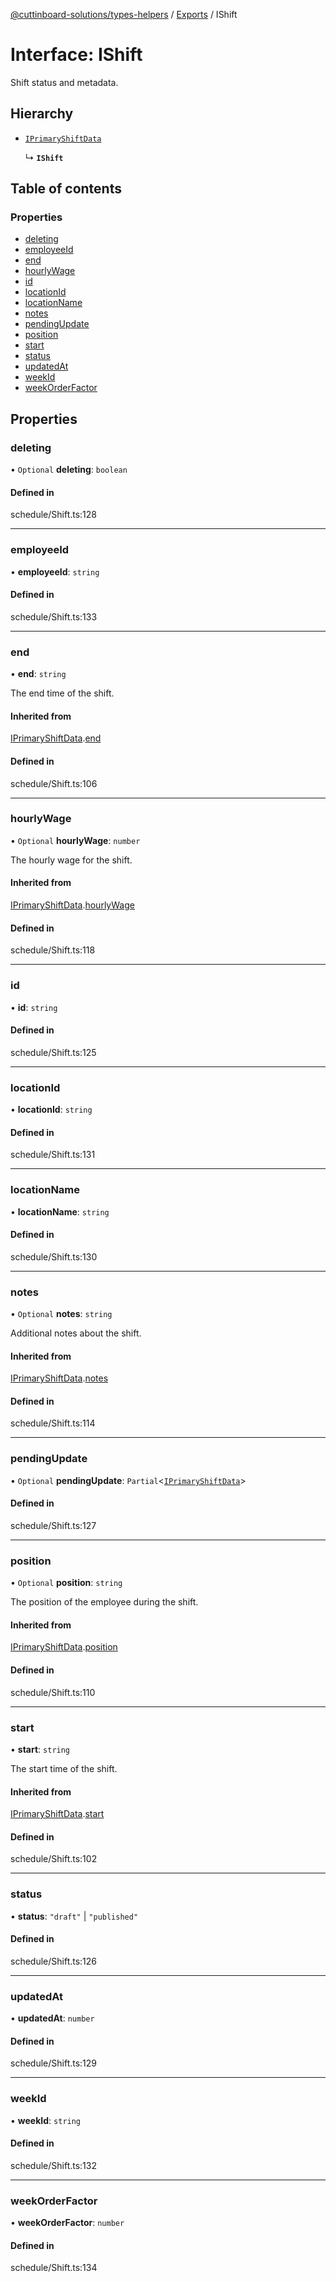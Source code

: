 [@cuttinboard-solutions/types-helpers](../README.md) / [Exports](../modules.md) / IShift

# Interface: IShift

Shift status and metadata.

## Hierarchy

- [`IPrimaryShiftData`](IPrimaryShiftData.md)

  ↳ **`IShift`**

## Table of contents

### Properties

- [deleting](IShift.md#deleting)
- [employeeId](IShift.md#employeeid)
- [end](IShift.md#end)
- [hourlyWage](IShift.md#hourlywage)
- [id](IShift.md#id)
- [locationId](IShift.md#locationid)
- [locationName](IShift.md#locationname)
- [notes](IShift.md#notes)
- [pendingUpdate](IShift.md#pendingupdate)
- [position](IShift.md#position)
- [start](IShift.md#start)
- [status](IShift.md#status)
- [updatedAt](IShift.md#updatedat)
- [weekId](IShift.md#weekid)
- [weekOrderFactor](IShift.md#weekorderfactor)

## Properties

### deleting

• `Optional` **deleting**: `boolean`

#### Defined in

schedule/Shift.ts:128

___

### employeeId

• **employeeId**: `string`

#### Defined in

schedule/Shift.ts:133

___

### end

• **end**: `string`

The end time of the shift.

#### Inherited from

[IPrimaryShiftData](IPrimaryShiftData.md).[end](IPrimaryShiftData.md#end)

#### Defined in

schedule/Shift.ts:106

___

### hourlyWage

• `Optional` **hourlyWage**: `number`

The hourly wage for the shift.

#### Inherited from

[IPrimaryShiftData](IPrimaryShiftData.md).[hourlyWage](IPrimaryShiftData.md#hourlywage)

#### Defined in

schedule/Shift.ts:118

___

### id

• **id**: `string`

#### Defined in

schedule/Shift.ts:125

___

### locationId

• **locationId**: `string`

#### Defined in

schedule/Shift.ts:131

___

### locationName

• **locationName**: `string`

#### Defined in

schedule/Shift.ts:130

___

### notes

• `Optional` **notes**: `string`

Additional notes about the shift.

#### Inherited from

[IPrimaryShiftData](IPrimaryShiftData.md).[notes](IPrimaryShiftData.md#notes)

#### Defined in

schedule/Shift.ts:114

___

### pendingUpdate

• `Optional` **pendingUpdate**: `Partial`<[`IPrimaryShiftData`](IPrimaryShiftData.md)\>

#### Defined in

schedule/Shift.ts:127

___

### position

• `Optional` **position**: `string`

The position of the employee during the shift.

#### Inherited from

[IPrimaryShiftData](IPrimaryShiftData.md).[position](IPrimaryShiftData.md#position)

#### Defined in

schedule/Shift.ts:110

___

### start

• **start**: `string`

The start time of the shift.

#### Inherited from

[IPrimaryShiftData](IPrimaryShiftData.md).[start](IPrimaryShiftData.md#start)

#### Defined in

schedule/Shift.ts:102

___

### status

• **status**: ``"draft"`` \| ``"published"``

#### Defined in

schedule/Shift.ts:126

___

### updatedAt

• **updatedAt**: `number`

#### Defined in

schedule/Shift.ts:129

___

### weekId

• **weekId**: `string`

#### Defined in

schedule/Shift.ts:132

___

### weekOrderFactor

• **weekOrderFactor**: `number`

#### Defined in

schedule/Shift.ts:134
